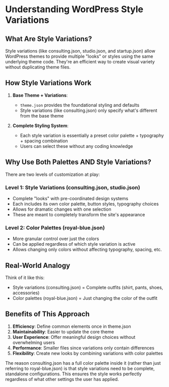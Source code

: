 # Understanding WordPress Style Variations

## What Are Style Variations?

Style variations (like consulting.json, studio.json, and startup.json) allow WordPress themes to provide multiple "looks" or styles using the same underlying theme code. They're an efficient way to create visual variety without duplicating theme files.

## How Style Variations Work

1. **Base Theme + Variations**:
   - `theme.json` provides the foundational styling and defaults
   - Style variations (like consulting.json) only specify what's different from the base theme

2. **Complete Styling System**: 
   - Each style variation is essentially a preset color palette + typography + spacing combination
   - Users can select these without any coding knowledge

## Why Use Both Palettes AND Style Variations?

There are two levels of customization at play:

### Level 1: Style Variations (consulting.json, studio.json)
- Complete "looks" with pre-coordinated design systems
- Each includes its own color palette, button styles, typography choices
- Allows for dramatic changes with one selection
- These are meant to completely transform the site's appearance

### Level 2: Color Palettes (royal-blue.json)
- More granular control over just the colors
- Can be applied regardless of which style variation is active
- Allows changing only colors without affecting typography, spacing, etc.

## Real-World Analogy

Think of it like this:
- Style variations (consulting.json) = Complete outfits (shirt, pants, shoes, accessories)
- Color palettes (royal-blue.json) = Just changing the color of the outfit

## Benefits of This Approach

1. **Efficiency**: Define common elements once in theme.json
2. **Maintainability**: Easier to update the core theme
3. **User Experience**: Offer meaningful design choices without overwhelming users
4. **Performance**: Smaller files since variations only contain differences
5. **Flexibility**: Create new looks by combining variations with color palettes

The reason consulting.json has a full color palette inside it (rather than just referring to royal-blue.json) is that style variations need to be complete, standalone configurations. This ensures the style works perfectly regardless of what other settings the user has applied.
